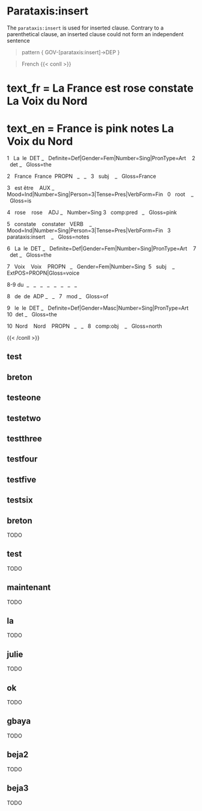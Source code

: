 # Parataxis:insert

The `parataxis:insert` is used for inserted clause. Contrary to a parenthetical clause, an inserted clause could not form an independent sentence

> pattern { GOV-[parataxis:insert]->DEP }  
  
> French
{{< conll >}}

# text_fr = La France est rose constate La Voix du Nord

# text_en = France is pink notes La Voix du Nord

1   La  le  DET _   Definite=Def|Gender=Fem|Number=Sing|PronType=Art    2   det _   Gloss=the

2   France  France  PROPN   _   _   3   subj    _   Gloss=France

3   est être    AUX _   Mood=Ind|Number=Sing|Person=3|Tense=Pres|VerbForm=Fin   0   root    _   Gloss=is

4   rose    rose    ADJ _   Number=Sing 3   comp:pred   _   Gloss=pink

5   constate    constater   VERB    _   Mood=Ind|Number=Sing|Person=3|Tense=Pres|VerbForm=Fin   3   parataxis:insert    _   Gloss=notes

6   La  le  DET _   Definite=Def|Gender=Fem|Number=Sing|PronType=Art    7   det _   Gloss=the

7   Voix    Voix    PROPN   _   Gender=Fem|Number=Sing  5   subj    _   ExtPOS=PROPN|Gloss=voice

8-9 du  _   _   _   _   _   _   _   _

8   de  de  ADP _   _   7   mod _   Gloss=of

9   le  le  DET _   Definite=Def|Gender=Masc|Number=Sing|PronType=Art   10  det _   Gloss=the

10  Nord    Nord    PROPN   _   _   8   comp:obj    _   Gloss=north

{{< /conll >}}
## test 



## breton 



## testeone 



## testetwo 



## testthree 



## testfour 



## testfive 



## testsix 



## breton

 TODO 


## test

 TODO 


## maintenant

 TODO 


## la

 TODO 


## julie

TODO 



## ok

TODO 



## gbaya

TODO 



## beja2

TODO 



## beja3

TODO 

